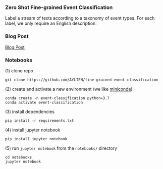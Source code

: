 ### Zero Shot Fine-grained Event Classification

Label a stream of texts according to a taxonomy of event types.
For each label, we only require an English description.

### Blog Post

[Blog Post](blogs/fine-grained-event-classification-blogpost.md)

### Notebooks

(1) clone repo
```
git clone https://github.com/AYLIEN/fine-grained-event-classification
```
(2) create and activate a new environment (we like [miniconda](https://docs.conda.io/en/latest/miniconda.html))
```
conda create -n event-classification python=3.7
conda activate event-classification
```
(3) install dependencies
```
pip install -r requirements.txt
```
(4) install jupyter notebook
```
pip install jupyter notebook
```

(5) run `jupyter notebook` from the `notebooks/` directory 
```
cd notebooks
jupyter notebook
```







